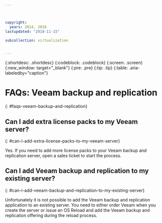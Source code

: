 ```yaml
---



copyright:
  years: 2014, 2018
lastupdated: "2018-11-15"

subcollection: virtualization


---
```


{:shortdesc: .shortdesc}
{:codeblock: .codeblock}
{:screen: .screen}
{:new_window: target="_blank"}
{:pre: .pre}
{:tip: .tip}
{:table: .aria-labeledby="caption"}

# FAQs: Veeam backup and replication
{: #faqs-veeam-backup-and-replication}

## Can I add extra license packs to my Veeam server?
{: #can-i-add-extra-license-packs-to-my-veeam-server}

Yes. If you need to add more license packs to your Veeam backup and replication server, open a sales ticket to start the process.

## Can I add Veeam backup and replication to my existing server?
{: #can-i-add-veeam-backup-and-replication-to-my-existing-server}

Unfortunately it is not possible to add the Veeam backup and replication application to an existing server. You need to either order Veeam when you create the server or issue an OS Reload and add the Veeam backup and replication offering during the reload process.
